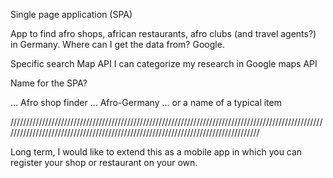 Single page application (SPA)

App to find afro shops, african restaurants, afro clubs (and travel agents?) in Germany. Where can I get the data from? Google.

Specific search
Map API
I can categorize my research in Google maps API

Name for the SPA?

... Afro shop finder
... Afro-Germany
... or a name of a typical item


//////////////////////////////////////////////////////////////////////////////////////////////////////////////////////////////////////////////////////////////////////////////////

Long term, I would like to extend this as a mobile app in which you can register your shop or restaurant on your own.